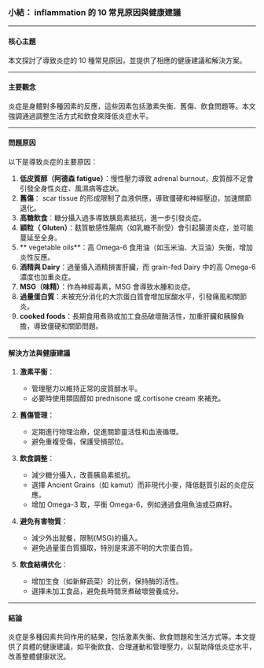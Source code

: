 ### 小結： inflammation 的 10 常見原因與健康建議

---

#### 核心主題  
本文探討了導致炎症的 10 種常見原因，並提供了相應的健康建議和解決方案。

---

#### 主要觀念  
炎症是身體對多種因素的反應，這些因素包括激素失衡、舊傷、飲食問題等。本文強調通過調整生活方式和飲食來降低炎症水平。

---

#### 問題原因  
以下是導致炎症的主要原因：  

1. **低皮質醇（阿德森 fatigue）**：慢性壓力導致 adrenal burnout，皮質醇不足會引發全身性炎症、風濕病等症狀。  
2. **舊傷**： scar tissue 的形成限制了血液供應，導致僵硬和神經壓迫，加速關節退化。  
3. **高糖飲食**：糖分攝入過多導致胰島素抵抗，進一步引發炎症。  
4. **穎粒（ Gluten）**：麸質敏感性腸病（如乳糖不耐受）會引起腸道炎症，並可能蔓延至全身。  
5. ** vegetable oils**：高 Omega-6 食用油（如玉米油、大豆油）失衡，增加炎性反應。  
6. **酒精與 Dairy**：過量攝入酒精損害肝臟，而 grain-fed Dairy 中的高 Omega-6 濃度也加重炎症。  
7. **MSG（味精）**：作為神經毒素，MSG 會導致水腫和炎症。  
8. **過量蛋白質**：未被充分消化的大宗蛋白質會增加尿酸水平，引發痛風和關節炎。  
9. **cooked foods**：長期食用煮熟或加工食品破壞酶活性，加重肝臟和胰腺負擔，導致僵硬和關節問題。  

---

#### 解決方法與健康建議  

1. **激素平衡**：  
   - 管理壓力以維持正常的皮質醇水平。  
   - 必要時使用類固醇如 prednisone 或 cortisone cream 來補充。  

2. **舊傷管理**：  
   - 定期進行物理治療，促進關節靈活性和血液循環。  
   - 避免重複受傷，保護受損部位。  

3. **飲食調整**：  
   - 減少糖分攝入，改善胰島素抵抗。  
   - 選擇 Ancient Grains（如 kamut）而非現代小麥，降低麸質引起的炎症反應。  
   - 增加 Omega-3 取，平衡 Omega-6，例如通過食用魚油或亞麻籽。  

4. **避免有害物質**：  
   - 減少外出就餐，限制(MSG)的攝入。  
   - 避免過量蛋白質攝取，特別是來源不明的大宗蛋白質。  

5. **飲食結構优化**：  
   - 增加生食（如新鮮蔬菜）的比例，保持酶的活性。  
   - 選擇未加工食品，避免長時間烹煮破壞營養成分。  

---

#### 結論  
炎症是多種因素共同作用的結果，包括激素失衡、飲食問題和生活方式等。本文提供了具體的健康建議，如平衡飲食、合理運動和管理壓力，以幫助降低炎症水平，改善整體健康狀況。